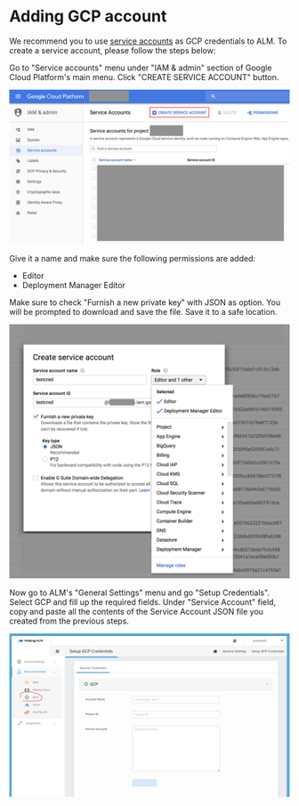 # Adding GCP account

We recommend you to use [service accounts](https://cloud.google.com/compute/docs/access/service-accounts) as GCP credentials to ALM. To create a service account, please follow the steps below:

Go to "Service accounts" menu under "IAM & admin" section of Google Cloud Platform's main menu. Click "CREATE SERVICE ACCOUNT" button.

![](../../.gitbook/assets/add-sa.png)

Give it a name and make sure the following permissions are added:

* Editor
* Deployment Manager Editor

Make sure to check "Furnish a new private key" with JSON as option. You will be prompted to download and save the file. Save it to a safe location.

![](../../.gitbook/assets/permissions.png)

Now go to ALM's "General Settings" menu and go "Setup Credentials". Select GCP and fill up the required fields. Under "Service Account" field, copy and paste all the contents of the Service Account JSON file you created from the previous steps.

![](../../.gitbook/assets/addgcpcred%20%281%29.png)

